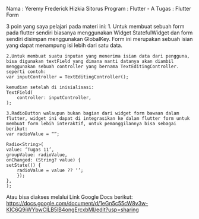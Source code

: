 Nama		: Yeremy Frederick Hizkia Sitorus
Program	    : Flutter - A 
Tugas		: Flutter Form

3 poin yang saya pelajari pada materi ini:
    1. Untuk membuat sebuah form pada flutter sendiri biasanya menggunakan Widget StatefulWidget dan form sendiri disimpan menggunakan GlobalKey<FormState>. Form ini merupakan sebuah isian yang dapat menampung isi lebih dari satu data.

    2.Untuk membuat suatu inputan yang menerima isian data dari pengguna, bisa digunakan textField yang dimana nanti datanya akan diambil menggunakan sebuah controller yang bernama TextEditingController.
    seperti contoh:
    var inputController = TextEditingController();

    kemudian setelah di inisialisasi:
    TextField(
        controller: inputController,
    );

    3.RadioButton walaupun bukan bagian dari widget form bawaan dalam flutter, widget ini dapat di integrasikan ke dalam flutter form untuk membuat form lebih interaktif, untuk pemanggilannya bisa sebagai berikut:
    var radioValue = “”;

    Radio<String>(
    value: ‘Tugas 11’, 
    groupValue: radioValue,
    onChanged: (String? value) {
    setState(() {
        radioValue = value ?? ‘’;
        });
    },
    );

Atau bisa diakses melalui Link Google Docs berikut:
https://docs.google.com/document/d/1eGn5c55cW8v3w-KIC6Q9iWYbwClLB5lB4ongErcxbMI/edit?usp=sharing